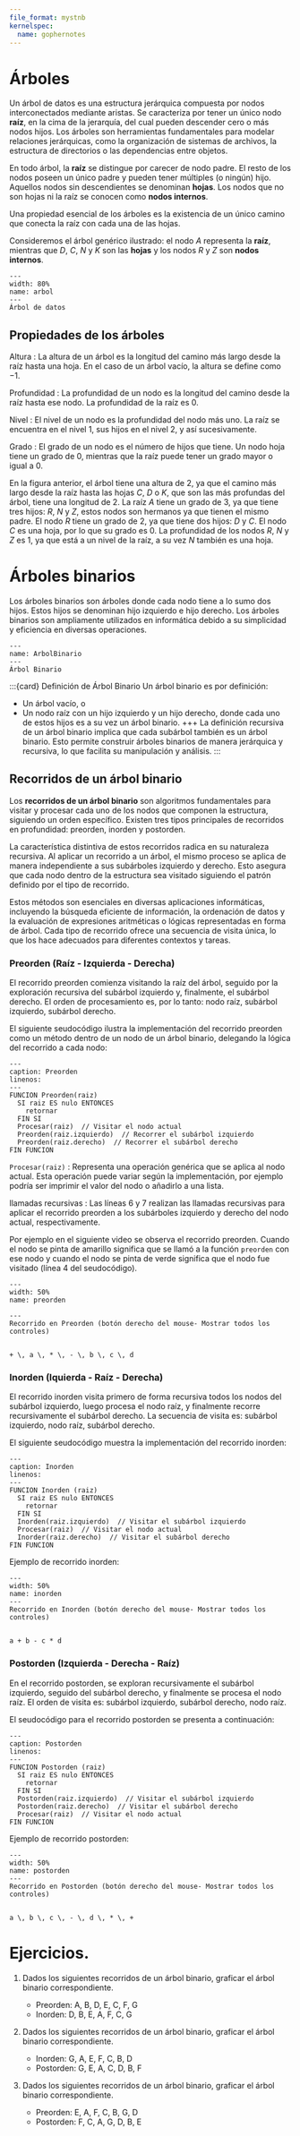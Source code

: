 ```yaml
---
file_format: mystnb
kernelspec:
  name: gophernotes
---
```


# Árboles

Un árbol de datos es una estructura jerárquica compuesta por nodos interconectados mediante aristas. Se caracteriza por tener un único nodo **raíz**, en la cima de la jerarquía, del cual pueden descender cero o más nodos hijos. Los árboles son herramientas fundamentales para modelar relaciones jerárquicas, como la organización de sistemas de archivos, la estructura de directorios o las dependencias entre objetos.

En todo árbol, la **raíz** se distingue por carecer de nodo padre. El resto de los nodos poseen un único padre y pueden tener múltiples (o ningún) hijo. Aquellos nodos sin descendientes se denominan **hojas**. Los nodos que no son hojas ni la raíz se conocen como **nodos internos**. 


Una propiedad esencial de los árboles es la existencia de un único camino que conecta la raíz con cada una de las hojas.

Consideremos el árbol genérico ilustrado: el nodo $A$ representa la **raíz**, mientras que $D$, $C$, $N$ y $K$ son las **hojas** y los nodos $R$ y $Z$ son **nodos internos**.

```{figure} ../assets/images/Arbol.svg
---
width: 80%
name: arbol
---
Árbol de datos
```

## Propiedades de los árboles

Altura
: La altura de un árbol es la longitud del camino más largo desde la raíz hasta una hoja. En el caso de un árbol vacío, la altura se define como $-1$.

Profundidad
: La profundidad de un nodo es la longitud del camino desde la raíz hasta ese nodo. La profundidad de la raíz es $0$.

Nivel
: El nivel de un nodo es la profundidad del nodo más uno. La raíz se encuentra en el nivel $1$, sus hijos en el nivel $2$, y así sucesivamente.

Grado
: El grado de un nodo es el número de hijos que tiene. Un nodo hoja tiene un grado de $0$, mientras que la raíz puede tener un grado mayor o igual a $0$.

En la figura anterior, el árbol tiene una altura de 2, ya que el camino más largo desde la raíz hasta las hojas $C$, $D$ o $K$, que son las más profundas del árbol, tiene una longitud de 2. La raíz $A$ tiene un grado de 3, ya que tiene tres hijos: $R$, $N$ y $Z$, estos nodos son hermanos ya que tienen el mismo padre. El nodo $R$ tiene un grado de 2, ya que tiene dos hijos: $D$ y $C$. El nodo $C$ es una hoja, por lo que su grado es 0. La profundidad de los nodos $R$, $N$ y $Z$ es 1, ya que está a un nivel de la raíz, a su vez $N$ también es una hoja.

# Árboles binarios

Los árboles binarios son árboles donde cada nodo tiene a lo sumo dos hijos. Estos hijos se denominan hijo izquierdo e hijo derecho. Los árboles binarios son ampliamente utilizados en informática debido a su simplicidad y eficiencia en diversas operaciones.

```{figure} ../assets/images/ArbolBinario.svg
---
name: ArbolBinario
---
Árbol Binario
```
:::{card} Definición de Árbol Binario
Un árbol binario es por definición:

- Un árbol vacío, o
- Un nodo raíz con un hijo izquierdo y un hijo derecho, donde cada uno de estos hijos es a su vez un árbol binario.
+++
La definición recursiva de un árbol binario implica que cada subárbol también es un árbol binario. Esto permite construir árboles binarios de manera jerárquica y recursiva, lo que facilita su manipulación y análisis.
:::

## Recorridos de un árbol binario

Los **recorridos de un árbol binario** son algoritmos fundamentales para visitar y procesar cada uno de los nodos que componen la estructura, siguiendo un orden específico. Existen tres tipos principales de recorridos en profundidad: preorden, inorden y postorden.

La característica distintiva de estos recorridos radica en su naturaleza recursiva. Al aplicar un recorrido a un árbol, el mismo proceso se aplica de manera independiente a sus subárboles izquierdo y derecho. Esto asegura que cada nodo dentro de la estructura sea visitado siguiendo el patrón definido por el tipo de recorrido.

Estos métodos son esenciales en diversas aplicaciones informáticas, incluyendo la búsqueda eficiente de información, la ordenación de datos y la evaluación de expresiones aritméticas o lógicas representadas en forma de árbol. Cada tipo de recorrido ofrece una secuencia de visita única, lo que los hace adecuados para diferentes contextos y tareas.

### Preorden (Raíz - Izquierda - Derecha)

El recorrido preorden comienza visitando la raíz del árbol, seguido por la exploración recursiva del subárbol izquierdo y, finalmente, el subárbol derecho. El orden de procesamiento es, por lo tanto: nodo raíz, subárbol izquierdo, subárbol derecho.

El siguiente seudocódigo ilustra la implementación del recorrido preorden como un método dentro de un nodo de un árbol binario, delegando la lógica del recorrido a cada nodo:

```{code-block} 
---
caption: Preorden
linenos:
---
FUNCION Preorden(raiz)
  SI raiz ES nulo ENTONCES
    retornar
  FIN SI
  Procesar(raiz)  // Visitar el nodo actual
  Preorden(raiz.izquierdo)  // Recorrer el subárbol izquierdo
  Preorden(raiz.derecho)  // Recorrer el subárbol derecho
FIN FUNCION
```

`Procesar(raiz)`
: Representa una operación genérica que se aplica al nodo actual. Esta operación puede variar según la implementación, por ejemplo podría ser imprimir el valor del nodo o añadirlo a una lista.

llamadas recursivas
: Las líneas 6 y 7 realizan las llamadas recursivas para aplicar el recorrido preorden a los subárboles izquierdo y derecho del nodo actual, respectivamente.

Por ejemplo en el siguiente video se observa el recorrido preorden. Cuando el nodo se pinta de amarillo significa que se llamó a la función `preorden` con ese nodo y cuando el nodo se pinta de verde significa que el nodo fue visitado (línea 4 del seudocódigo).

```{figure} ../assets/videos/preorden.mp4
---
width: 50%
name: preorden

---
Recorrido en Preorden (botón derecho del mouse- Mostrar todos los controles)
```


```{math}

+ \, a \, * \, - \, b \, c \, d

```

### Inorden (Iquierda - Raíz - Derecha)

El recorrido inorden visita primero de forma recursiva todos los nodos del subárbol izquierdo, luego procesa el nodo raíz, y finalmente recorre recursivamente el subárbol derecho. La secuencia de visita es: subárbol izquierdo, nodo raíz, subárbol derecho.

El siguiente seudocódigo muestra la implementación del recorrido inorden:

```{code-block} 
---
caption: Inorden
linenos:
---
FUNCION Inorden (raiz)
  SI raiz ES nulo ENTONCES
    retornar
  FIN SI
  Inorden(raiz.izquierdo)  // Visitar el subárbol izquierdo
  Procesar(raiz)  // Visitar el nodo actual
  Inorder(raiz.derecho)  // Visitar el subárbol derecho
FIN FUNCION
```

Ejemplo de recorrido inorden:

```{figure} ../assets/videos/inorden.mp4
---
width: 50%
name: inorden
---
Recorrido en Inorden (botón derecho del mouse- Mostrar todos los controles)
```

```{math}

a + b - c * d

```

### Postorden (Izquierda - Derecha - Raíz)

En el recorrido postorden, se exploran recursivamente el subárbol izquierdo, seguido del subárbol derecho, y finalmente se procesa el nodo raíz. El orden de visita es: subárbol izquierdo, subárbol derecho, nodo raíz.

El seudocódigo para el recorrido postorden se presenta a continuación:

```{code-block} 
---
caption: Postorden
linenos:
---
FUNCION Postorden (raiz)
  SI raiz ES nulo ENTONCES
    retornar
  FIN SI
  Postorden(raiz.izquierdo)  // Visitar el subárbol izquierdo
  Postorden(raiz.derecho)  // Visitar el subárbol derecho
  Procesar(raiz)  // Visitar el nodo actual
FIN FUNCION
```
Ejemplo de recorrido postorden:

```{figure} ../assets/videos/postorden.mp4
---
width: 50%
name: postorden
---
Recorrido en Postorden (botón derecho del mouse- Mostrar todos los controles)
```

```{math}

a \, b \, c \, - \, d \, * \, +

```

# Ejercicios.
1. Dados los siguientes recorridos de un árbol binario, graficar el árbol binario correspondiente.
   - Preorden: A, B, D, E, C, F, G
   - Inorden: D, B, E, A, F, C, G

2. Dados los siguientes recorridos de un árbol binario, graficar el árbol binario correspondiente.
   - Inorden: G, A, E, F, C, B, D
   - Postorden: G, E, A, C, D, B, F

3. Dados los siguientes recorridos de un árbol binario, graficar el árbol binario correspondiente.
   - Preorden: E, A, F, C, B, G, D
   - Postorden: F, C, A,  G, D, B, E